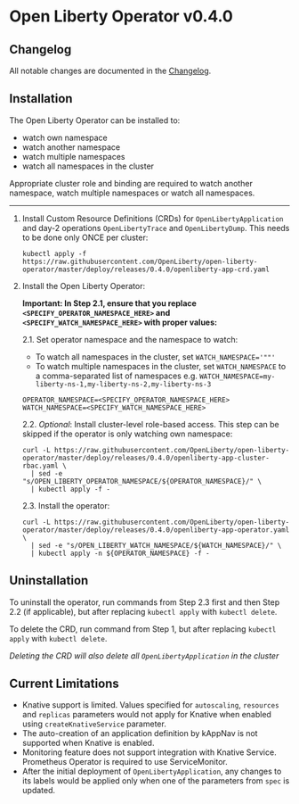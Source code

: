 # Open Liberty Operator v0.4.0

## Changelog

All notable changes are documented in the [Changelog](/CHANGELOG.md#0.4.0).

## Installation

The Open Liberty Operator can be installed to:

- watch own namespace
- watch another namespace
- watch multiple namespaces
- watch all namespaces in the cluster

Appropriate cluster role and binding are required to watch another namespace, watch multiple namespaces or watch all namespaces.

---

1. Install Custom Resource Definitions (CRDs) for `OpenLibertyApplication` and day-2 operations `OpenLibertyTrace` and `OpenLibertyDump`. This needs to be done only ONCE per cluster:

    ```console
    kubectl apply -f https://raw.githubusercontent.com/OpenLiberty/open-liberty-operator/master/deploy/releases/0.4.0/openliberty-app-crd.yaml
    ```

2. Install the Open Liberty Operator:

    **Important: In Step 2.1, ensure that you replace  `<SPECIFY_OPERATOR_NAMESPACE_HERE>` and `<SPECIFY_WATCH_NAMESPACE_HERE>` with proper values:**

    2.1. Set operator namespace and the namespace to watch:

    - To watch all namespaces in the cluster, set `WATCH_NAMESPACE='""'`
    - To watch multiple namespaces in the cluster, set `WATCH_NAMESPACE` to a comma-separated list of namespaces e.g. `WATCH_NAMESPACE=my-liberty-ns-1,my-liberty-ns-2,my-liberty-ns-3`

    ```console
    OPERATOR_NAMESPACE=<SPECIFY_OPERATOR_NAMESPACE_HERE>
    WATCH_NAMESPACE=<SPECIFY_WATCH_NAMESPACE_HERE>
    ```

    2.2. _Optional_: Install cluster-level role-based access. This step can be skipped if the operator is only watching own namespace:
  
    ```console
    curl -L https://raw.githubusercontent.com/OpenLiberty/open-liberty-operator/master/deploy/releases/0.4.0/openliberty-app-cluster-rbac.yaml \
      | sed -e "s/OPEN_LIBERTY_OPERATOR_NAMESPACE/${OPERATOR_NAMESPACE}/" \
      | kubectl apply -f -
    ```

    2.3. Install the operator:

    ```console
    curl -L https://raw.githubusercontent.com/OpenLiberty/open-liberty-operator/master/deploy/releases/0.4.0/openliberty-app-operator.yaml \
      | sed -e "s/OPEN_LIBERTY_WATCH_NAMESPACE/${WATCH_NAMESPACE}/" \
      | kubectl apply -n ${OPERATOR_NAMESPACE} -f -
    ```

## Uninstallation

To uninstall the operator, run commands from Step 2.3 first and then Step 2.2 (if applicable), but after replacing `kubectl apply` with `kubectl delete`.

To delete the CRD, run command from Step 1, but after replacing `kubectl apply` with `kubectl delete`.

_Deleting the CRD will also delete all `OpenLibertyApplication` in the cluster_

## Current Limitations

- Knative support is limited. Values specified for `autoscaling`, `resources` and `replicas` parameters would not apply for Knative when enabled using `createKnativeService` parameter.
- The auto-creation of an application definition by kAppNav is not supported when Knative is enabled.
- Monitoring feature does not support integration with Knative Service. Prometheus Operator is required to use ServiceMonitor.
- After the initial deployment of `OpenLibertyApplication`, any changes to its labels would be applied only when one of the parameters from `spec` is updated.
